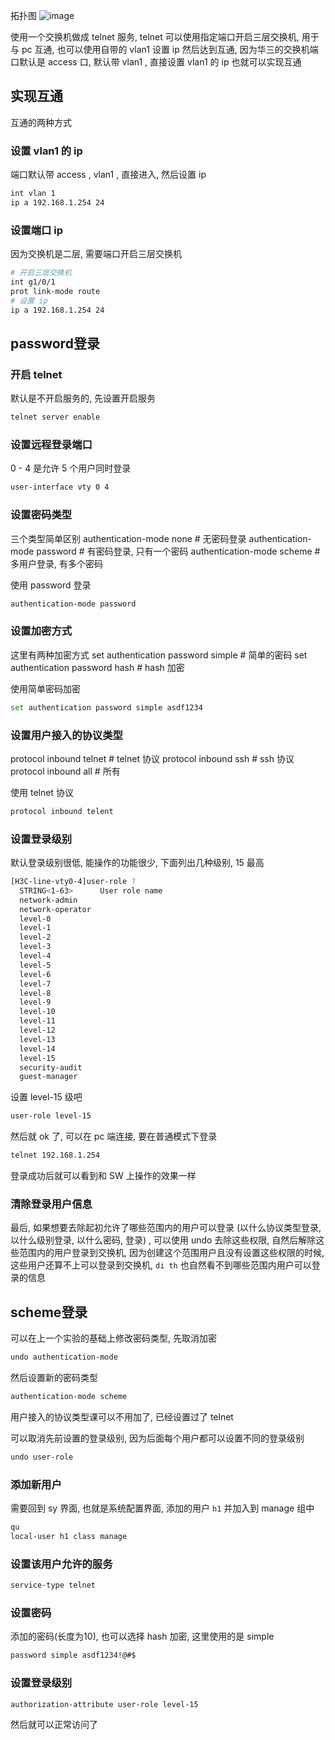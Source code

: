 拓扑图
![image](https://github.com/user-attachments/assets/74c90fca-9c57-43b8-a4f4-952cc62615fb)

使用一个交换机做成 telnet 服务, telnet 可以使用指定端口开启三层交换机, 用于与 pc 互通, 也可以使用自带的 vlan1 设置 ip 然后达到互通, 因为华三的交换机端口默认是 access 口, 默认带 vlan1 , 直接设置 vlan1 的 ip 也就可以实现互通

## 实现互通
互通的两种方式
### 设置 vlan1 的 ip

端口默认带 access , vlan1 , 直接进入, 然后设置 ip
```bash
int vlan 1
ip a 192.168.1.254 24
```


### 设置端口 ip
因为交换机是二层, 需要端口开启三层交换机
```bash
# 开启三层交换机
int g1/0/1
prot link-mode route
# 设置 ip
ip a 192.168.1.254 24
```

## password登录
### 开启 telnet
默认是不开启服务的, 先设置开启服务
```bash
telnet server enable
```

### 设置远程登录端口
0 - 4 是允许 5 个用户同时登录
```bash
user-interface vty 0 4
```

### 设置密码类型
三个类型简单区别
authentication-mode none # 无密码登录
authentication-mode password # 有密码登录, 只有一个密码
authentication-mode scheme # 多用户登录, 有多个密码

使用 password 登录
```bash
authentication-mode password
```

### 设置加密方式
这里有两种加密方式
set authentication password simple # 简单的密码
set authentication password hash # hash 加密

使用简单密码加密
```bash
set authentication password simple asdf1234
```


### 设置用户接入的协议类型
protocol inbound telnet # telnet 协议
protocol inbound ssh # ssh 协议
protocol inbound all # 所有

使用 telnet 协议
```bash
protocol inbound telent
```

### 设置登录级别
默认登录级别很低, 能操作的功能很少, 下面列出几种级别, 15 最高
```bash
[H3C-line-vty0-4]user-role ?
  STRING<1-63>      User role name
  network-admin
  network-operator
  level-0
  level-1
  level-2
  level-3
  level-4
  level-5
  level-6
  level-7
  level-8
  level-9
  level-10
  level-11
  level-12
  level-13
  level-14
  level-15
  security-audit
  guest-manager
```

设置 level-15 级吧
```bash
user-role level-15
```

然后就 ok 了, 可以在 pc 端连接, 要在普通模式下登录
```bash
telnet 192.168.1.254
```
登录成功后就可以看到和 SW 上操作的效果一样

### 清除登录用户信息
最后, 如果想要去除起初允许了哪些范围内的用户可以登录 (以什么协议类型登录, 以什么级别登录, 以什么密码, 登录) , 可以使用 undo 去除这些权限, 自然后解除这些范围内的用户登录到交换机, 因为创建这个范围用户且没有设置这些权限的时候, 这些用户还算不上可以登录到交换机, `di th` 也自然看不到哪些范围内用户可以登录的信息


## scheme登录
可以在上一个实验的基础上修改密码类型, 先取消加密
```bash
undo authentication-mode
```
然后设置新的密码类型
```bash
authentication-mode scheme
```

用户接入的协议类型课可以不用加了, 已经设置过了 telnet


可以取消先前设置的登录级别, 因为后面每个用户都可以设置不同的登录级别
```bash
undo user-role
```

### 添加新用户
需要回到 sy 界面, 也就是系统配置界面, 添加的用户 `h1` 并加入到 manage 组中
```bash
qu
local-user h1 class manage
```

### 设置该用户允许的服务
```bash
service-type telnet
```


### 设置密码
添加的密码(长度为10), 也可以选择 hash 加密, 这里使用的是 simple
```bash
password simple asdf1234!@#$
```


### 设置登录级别
```bash
authorization-attribute user-role level-15
```

然后就可以正常访问了



